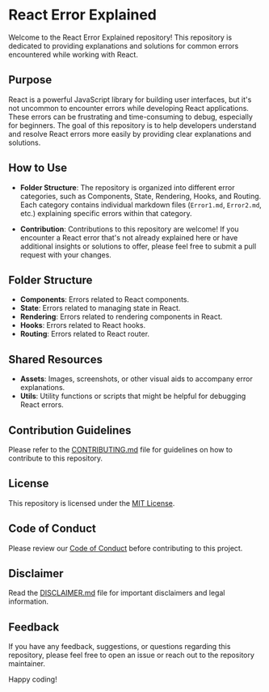# React Error Explained

Welcome to the React Error Explained repository! This repository is dedicated to providing explanations and solutions for common errors encountered while working with React.

## Purpose

React is a powerful JavaScript library for building user interfaces, but it's not uncommon to encounter errors while developing React applications. These errors can be frustrating and time-consuming to debug, especially for beginners. The goal of this repository is to help developers understand and resolve React errors more easily by providing clear explanations and solutions.

## How to Use

- **Folder Structure**: The repository is organized into different error categories, such as Components, State, Rendering, Hooks, and Routing. Each category contains individual markdown files (`Error1.md`, `Error2.md`, etc.) explaining specific errors within that category.

- **Contribution**: Contributions to this repository are welcome! If you encounter a React error that's not already explained here or have additional insights or solutions to offer, please feel free to submit a pull request with your changes.

## Folder Structure

- **Components**: Errors related to React components.
- **State**: Errors related to managing state in React.
- **Rendering**: Errors related to rendering components in React.
- **Hooks**: Errors related to React hooks.
- **Routing**: Errors related to React router.

## Shared Resources

- **Assets**: Images, screenshots, or other visual aids to accompany error explanations.
- **Utils**: Utility functions or scripts that might be helpful for debugging React errors.

## Contribution Guidelines

Please refer to the [CONTRIBUTING.md](ContributionGuidelines/CONTRIBUTING.md) file for guidelines on how to contribute to this repository.

## License

This repository is licensed under the [MIT License](LICENSE).

## Code of Conduct

Please review our [Code of Conduct](CODE_OF_CONDUCT.md) before contributing to this project.

## Disclaimer

Read the [DISCLAIMER.md](DISCLAIMER.md) file for important disclaimers and legal information.

## Feedback

If you have any feedback, suggestions, or questions regarding this repository, please feel free to open an issue or reach out to the repository maintainer.

Happy coding!
